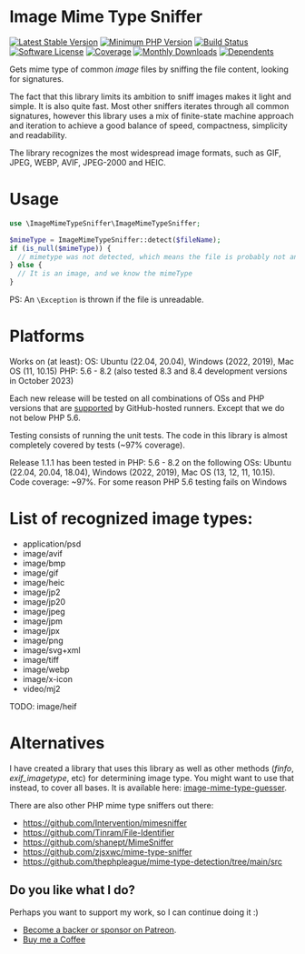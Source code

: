# Image Mime Type Sniffer

[![Latest Stable Version](https://img.shields.io/packagist/v/rosell-dk/image-mime-type-sniffer.svg)](https://packagist.org/packages/rosell-dk/image-mime-type-sniffer)
[![Minimum PHP Version](https://img.shields.io/packagist/php-v/rosell-dk/image-mime-type-sniffer)](https://php.net)
[![Build Status](https://github.com/rosell-dk/image-mime-type-sniffer/actions/workflows/ci.yml/badge.svg)](https://github.com/rosell-dk/image-mime-type-sniffer/actions/workflows/ci.yml)
[![Software License](https://img.shields.io/badge/license-MIT-418677.svg)](https://github.com/rosell-dk/image-mime-type-sniffer/blob/master/LICENSE)
[![Coverage](https://img.shields.io/endpoint?url=https://little-b.it/image-mime-type-sniffer/code-coverage/coverage-badge.json)](http://little-b.it/image-mime-type-sniffer/code-coverage/coverage/index.html)
[![Monthly Downloads](http://poser.pugx.org/rosell-dk/image-mime-type-sniffer/d/monthly)](https://packagist.org/packages/rosell-dk/image-mime-type-sniffer)
[![Dependents](http://poser.pugx.org/rosell-dk/image-mime-type-sniffer/dependents)](https://packagist.org/packages/rosell-dk/image-mime-type-sniffer/dependents?order_by=downloads)


Gets mime type of common *image* files by sniffing the file content, looking for signatures.

The fact that this library limits its ambition to sniff images makes it light and simple. It is also quite fast. Most other sniffers iterates through all common signatures, however this library uses a mix of finite-state machine approach and iteration to achieve a good balance of speed, compactness, simplicity and readability.

The library recognizes the most widespread image formats, such as GIF, JPEG, WEBP, AVIF, JPEG-2000 and HEIC.

# Usage

```php
use \ImageMimeTypeSniffer\ImageMimeTypeSniffer;

$mimeType = ImageMimeTypeSniffer::detect($fileName);  
if (is_null($mimeType)) {
  // mimetype was not detected, which means the file is probably not an image (unless it is a rare type)
} else {
  // It is an image, and we know the mimeType
}
```

PS: An `\Exception` is thrown if the file is unreadable.

# Platforms
Works on (at least):
OS: Ubuntu (22.04, 20.04), Windows (2022, 2019), Mac OS (11, 10.15)
PHP: 5.6 - 8.2 (also tested 8.3 and 8.4 development versions in October 2023)

Each new release will be tested on all combinations of OSs and PHP versions that are [supported](https://github.com/marketplace/actions/setup-php-action) by GitHub-hosted runners. Except that we do not below PHP 5.6.

Testing consists of running the unit tests. The code in this library is almost completely covered by tests (~97% coverage).

Release 1.1.1 has been tested in PHP: 5.6 - 8.2 on the following OSs: Ubuntu (22.04, 20.04, 18.04), Windows (2022, 2019), Mac OS (13, 12, 11, 10.15). Code coverage: ~97%. For some reason PHP 5.6 testing fails on Windows

# List of recognized image types:

- application/psd
- image/avif
- image/bmp
- image/gif
- image/heic
- image/jp2
- image/jp20
- image/jpeg
- image/jpm
- image/jpx
- image/png
- image/svg+xml
- image/tiff
- image/webp
- image/x-icon
- video/mj2

TODO: image/heif


# Alternatives

I have created a library that uses this library as well as other methods (*finfo*, *exif_imagetype*, etc) for determining image type. You might want to use that instead, to cover all bases. It is available here: [image-mime-type-guesser](https://github.com/rosell-dk/image-mime-type-guesser).

There are also other PHP mime type sniffers out there:

- https://github.com/Intervention/mimesniffer
- https://github.com/Tinram/File-Identifier
- https://github.com/shanept/MimeSniffer
- https://github.com/zjsxwc/mime-type-sniffer
- https://github.com/thephpleague/mime-type-detection/tree/main/src

## Do you like what I do?
Perhaps you want to support my work, so I can continue doing it :)

- [Become a backer or sponsor on Patreon](https://www.patreon.com/rosell).
- [Buy me a Coffee](https://ko-fi.com/rosell)
